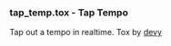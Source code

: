 [//]: # (For development of this README.md, use http://markdownlivepreview.com/)

### tap_temp.tox - Tap Tempo
Tap out a tempo in realtime. Tox by [devy](http://www.derivative.ca/Forum/viewtopic.php?f=22&t=7651&hilit=tap+tempo)